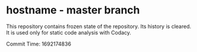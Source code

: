 # hostname - master branch

This repository contains frozen state of the repository.
Its history is cleared. It is used only for static code
analysis with Codacy.

Commit Time: 1692174836